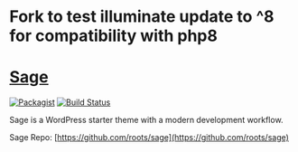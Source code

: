 # Fork to test illuminate update to ^8 for compatibility with php8

# [Sage](https://roots.io/sage/)
[![Packagist](https://img.shields.io/packagist/vpre/roots/sage-lib.svg?style=flat-square)](https://packagist.org/packages/roots/sage-lib)
[![Build Status](https://img.shields.io/travis/roots/sage-lib.svg?style=flat-square)](https://travis-ci.org/roots/sage-lib)

Sage is a WordPress starter theme with a modern development workflow.

Sage Repo: [https://github.com/roots/sage](https://github.com/roots/sage)

